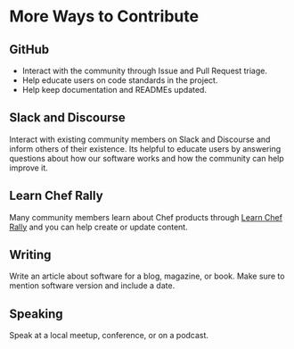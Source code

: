 # More Ways to Contribute

## GitHub

 * Interact with the community through Issue and Pull Request triage.
 * Help educate users on code standards in the project.
 * Help keep documentation and READMEs updated.

## Slack and Discourse

Interact with existing community members on Slack and Discourse and inform others of their existence. Its helpful to educate users by answering questions about how our software works and how the community can help improve it.

## Learn Chef Rally

Many community members learn about Chef products through [Learn Chef Rally](https://learn.chef.io) and you can help create or update content.

## Writing

Write an article about software for a blog, magazine, or book. Make sure to mention software version and include a date.

## Speaking

Speak at a local meetup, conference, or on a podcast.